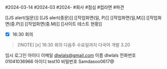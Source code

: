 #2024-03-14
#2024-03
#2024- 
#회사 
#점심 
#컵라면 
#파견 

[[JS  alert(일문)]]
[[JS alert(중문)]]
[[작업화면(일, P)]]
[[작업화면(일,M)]]
[[작업화면(중.P)]]
[[작업화면(중.M)]]
[[사이트 테스트 현황]]

- [x] 16:30 회의 

> [!NOTE] [x] 16:30 회의 
> 다음주 수요일까지 다국어 개발 3.20




임시 로그인 아이디
이메일 dlwlals@gmail.com
이름 dlwlals
전화번호 01041036966
아이디 test10
비밀번호 Samdasoo0617@